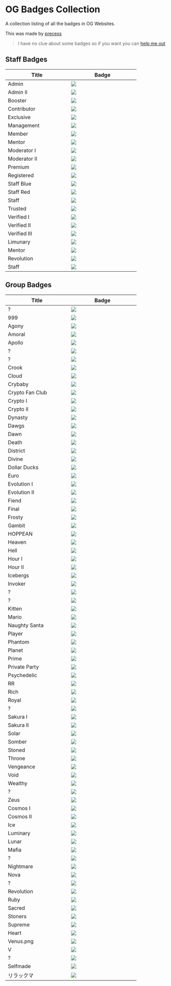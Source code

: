 # OG Badges Collection

A collection listing of all the badges in OG Websites.

This was made by <a href="https://github.com/precess">precess</a>
>I have no clue about some badges so if you want you can <a href="https://github.com/precess/OG-Badges-Collection/discussions/1">help me out</a> 

## Staff Badges

| ㅤㅤㅤㅤㅤTitleㅤㅤㅤㅤㅤ | ㅤㅤㅤㅤㅤBadgeㅤㅤㅤㅤㅤ |
| --- | --- |
Admin | <img  src="/images/Staff/admin.png" href="https://discord.com/assets/498591d63b352256a1bf18061eff9d57.svg"> 
Admin II | <img  src="/images/Staff/admin-2.png" href="https://discord.com/assets/8599b8b3d7917b5e7180e898a835f780.svg">
Booster | <img  src="/images/Staff/booster.gif" href="https://discord.com/assets/e666a84a7a5ea2abbbfa73adf22e627b.svg" >
Contributor | <img  src="/images/Staff/contributor.png" href="https://discord.com/assets/ec8e92568a7c8f19a052ef42f862ff18.svg" >
Exclusive | <img  src="/images/Staff/exclusive.png" href="https://discord.com/assets/efcc751513ec434ea4275ecda4f61136.svg" >
Management | <img  src="/images/Staff/management.png" href="https://discord.com/assets/9f00b18e292e10fc0ae84ff5332e8b0b.svg" >
Member | <img  src="/images/Staff/member.png" href="https://discord.com/assets/48d5bdcffe9e7848067c2e187f1ef951.svg" >
Mentor | <img  src="/images/Staff/mentor.png" href="https://discord.com/assets/34306011e46e87f8ef25f3415d3b99ca.svg" >
Moderator I | <img  src="/images/Staff/moderator-1.png" href="https://discord.com/assets/c981e58b5ea4b7fedd3a643cf0c60564.svg" >
Moderator II | <img  src="/images/Staff/Moderator-3.png" href="https://discord.com/assets/26c7a60fb1654315e0be26107bd47470.svg" >
Premium | <img  src="/images/Staff/premium.png" href="https://discord.com/assets/24d05f3b46a110e538674edbac0db4cd.svg" >
Registered | <img  src="/images/Staff/registered.png" href="https://discord.com/assets/b802e9af134ff492276d94220e36ec5c.svg" >
Staff Blue | <img  src="/images/Staff/staff-blue.png" href="https://discord.com/assets/8353d89b529e13365c415aef08d1d1f4.svg" >
Staff Red | <img  src="/images/Staff/staff-red.png" href="https://discord.com/assets/f599063762165e0d23e8b11b684765a8.svg" >
Staff | <img  src="/images/Staff/staff.png" href="https://discord.com/assets/f599063762165e0d23e8b11b684765a8.svg" > 
Trusted | <img  src="/images/Staff/trusted.png" href="https://discord.com/assets/f599063762165e0d23e8b11b684765a8.svg" > 
Verified I | <img  src="/images/Staff/verified.png" href="https://discord.com/assets/f599063762165e0d23e8b11b684765a8.svg" > 
Verified II | <img  src="/images/Staff/verified-2.png" href="https://discord.com/assets/f599063762165e0d23e8b11b684765a8.svg" > 
Verified III | <img  src="/images/Staff/verified-gg.png" href="https://discord.com/assets/f599063762165e0d23e8b11b684765a8.svg" > 
Limunary | <img  src="/images/Staff/limunary-gg.png" href="https://discord.com/assets/f599063762165e0d23e8b11b684765a8.svg" > 
Mentor | <img  src="/images/Staff/mentor-gg.png" href="https://discord.com/assets/f599063762165e0d23e8b11b684765a8.svg" > 
Revolution | <img  src="/images/Staff/revolution-gg.png" href="https://discord.com/assets/f599063762165e0d23e8b11b684765a8.svg" > 
Staff | <img  src="/images/Staff/staff-gg.png" href="https://discord.com/assets/f599063762165e0d23e8b11b684765a8.svg" > 

## Group Badges

| ㅤㅤㅤㅤㅤTitleㅤㅤㅤㅤㅤ | ㅤㅤㅤㅤㅤBadgeㅤㅤㅤㅤㅤ |
| --- | --- |
? | <img  src="/images/8x2Kw2G.png" href="https://discord.com/assets/f599063762165e0d23e8b11b684765a8.svg" >
999 | <img  src="/images/999.png" href="https://discord.com/assets/f599063762165e0d23e8b11b684765a8.svg" >
Agony | <img  src="/images/Agony.gif" href="https://discord.com/assets/f599063762165e0d23e8b11b684765a8.svg" >
Amoral | <img  src="/images/amoral.png" href="https://discord.com/assets/f599063762165e0d23e8b11b684765a8.svg" >
Apollo | <img  src="/images/Apollo.png" href="https://discord.com/assets/f599063762165e0d23e8b11b684765a8.svg" >
? | <img  src="/images/B5DFsdY.png" href="https://discord.com/assets/f599063762165e0d23e8b11b684765a8.svg" >
? | <img  src="/images/Boosters.gif" href="https://discord.com/assets/f599063762165e0d23e8b11b684765a8.svg" >
Crook | <img  src="/images/CROOK.png" href="https://discord.com/assets/f599063762165e0d23e8b11b684765a8.svg" >
Cloud | <img  src="/images/Cloud.png" href="https://discord.com/assets/f599063762165e0d23e8b11b684765a8.svg" >
Crybaby | <img  src="/images/Crybaby.png" href="https://discord.com/assets/f599063762165e0d23e8b11b684765a8.svg" >
Crypto Fan Club | <img  src="/images/Crypto-Fan-Club.png" href="https://discord.com/assets/f599063762165e0d23e8b11b684765a8.svg" >
Crypto I | <img  src="/images/Eth.png" href="https://discord.com/assets/f599063762165e0d23e8b11b684765a8.svg" >
Crypto II | <img  src="/images/Crypto.png" href="https://discord.com/assets/f599063762165e0d23e8b11b684765a8.svg" >
Dynasty | <img  src="/images/DYNASTY.png" href="https://discord.com/assets/f599063762165e0d23e8b11b684765a8.svg" >
Dawgs | <img  src="/images/Dawgs.gif" href="https://discord.com/assets/f599063762165e0d23e8b11b684765a8.svg" >
Dawn | <img  src="/images/Dawn.gif" href="https://discord.com/assets/f599063762165e0d23e8b11b684765a8.svg" >
Death | <img  src="/images/Death.png" href="https://discord.com/assets/f599063762165e0d23e8b11b684765a8.svg" >
District | <img  src="/images/District.png" href="https://discord.com/assets/f599063762165e0d23e8b11b684765a8.svg" >
Divine | <img  src="/images/Divine.png" href="https://discord.com/assets/f599063762165e0d23e8b11b684765a8.svg" >
Dollar Ducks | <img  src="/images/Dollar-Ducks.gif" href="https://discord.com/assets/f599063762165e0d23e8b11b684765a8.svg" >
Euro | <img  src="/images/Euro.png" href="https://discord.com/assets/f599063762165e0d23e8b11b684765a8.svg" >
Evolution I | <img  src="/images/Evolution.png" href="https://discord.com/assets/f599063762165e0d23e8b11b684765a8.svg" >
Evolution II | <img  src="/images/Evolution-2.png" href="https://discord.com/assets/f599063762165e0d23e8b11b684765a8.svg" >
Fiend | <img  src="/images/Fiend.png" href="https://discord.com/assets/f599063762165e0d23e8b11b684765a8.svg" >
Final | <img  src="/images/Final.png" href="https://discord.com/assets/f599063762165e0d23e8b11b684765a8.svg" >
Frosty | <img  src="/images/Frosty.gif" href="https://discord.com/assets/f599063762165e0d23e8b11b684765a8.svg" >
Gambit | <img  src="/images/Gambit.png" href="https://discord.com/assets/f599063762165e0d23e8b11b684765a8.svg" >
HOPPEAN | <img  src="/images/HOPPEAN.gif" href="https://discord.com/assets/f599063762165e0d23e8b11b684765a8.svg" >
Heaven | <img  src="/images/Heaven.png" href="https://discord.com/assets/f599063762165e0d23e8b11b684765a8.svg" >
Hell | <img  src="/images/Hell.png" href="https://discord.com/assets/f599063762165e0d23e8b11b684765a8.svg" >
Hour I | <img  src="/images/DNH0f1I.gif" href="https://discord.com/assets/f599063762165e0d23e8b11b684765a8.svg" >
Hour II | <img  src="/images/Hour.gif" href="https://discord.com/assets/f599063762165e0d23e8b11b684765a8.svg" >
Icebergs | <img  src="/images/Icebergs.png" href="https://discord.com/assets/f599063762165e0d23e8b11b684765a8.svg" >
Invoker | <img  src="/images/Invoker.png" href="https://discord.com/assets/f599063762165e0d23e8b11b684765a8.svg" >
? | <img  src="/images/JSPaPI7.png" href="https://discord.com/assets/f599063762165e0d23e8b11b684765a8.svg" >
? | <img  src="/images/JWSlawf.png" href="https://discord.com/assets/f599063762165e0d23e8b11b684765a8.svg" >
Kitten | <img  src="/images/Kitten.png" href="https://discord.com/assets/f599063762165e0d23e8b11b684765a8.svg" >
Mario | <img  src="/images/Mario.png" href="https://discord.com/assets/f599063762165e0d23e8b11b684765a8.svg" >
Naughty Santa | <img  src="/images/Naughty-Santa.gif" href="https://discord.com/assets/f599063762165e0d23e8b11b684765a8.svg" >
Player | <img  src="/images/PLAYER.png" href="https://discord.com/assets/f599063762165e0d23e8b11b684765a8.svg" >
Phantom | <img  src="/images/Phantom.png" href="https://discord.com/assets/f599063762165e0d23e8b11b684765a8.svg" >
Planet | <img  src="/images/Planet.png" href="https://discord.com/assets/f599063762165e0d23e8b11b684765a8.svg" >
Prime | <img  src="/images/Prime.png" href="https://discord.com/assets/f599063762165e0d23e8b11b684765a8.svg" >
Private Party | <img  src="/images/Private-Party.png" href="https://discord.com/assets/f599063762165e0d23e8b11b684765a8.svg" >
Psychedelic | <img  src="/images/Psychedelic.gif" href="https://discord.com/assets/f599063762165e0d23e8b11b684765a8.svg" >
RR | <img  src="/images/RR.gif" href="https://discord.com/assets/f599063762165e0d23e8b11b684765a8.svg" >
Rich | <img  src="/images/Rich.png" href="https://discord.com/assets/f599063762165e0d23e8b11b684765a8.svg" >
Royal | <img  src="/images/Royal.png" href="https://discord.com/assets/f599063762165e0d23e8b11b684765a8.svg" >
? | <img  src="/images/SDY2f0Q.png" href="https://discord.com/assets/f599063762165e0d23e8b11b684765a8.svg" >
Sakura I | <img  src="/images/Sakura.png" href="https://discord.com/assets/f599063762165e0d23e8b11b684765a8.svg" >
Sakura II | <img  src="/images/Sakura-2.png" href="https://discord.com/assets/f599063762165e0d23e8b11b684765a8.svg" >
Solar | <img  src="/images/Solar.png" href="https://discord.com/assets/f599063762165e0d23e8b11b684765a8.svg" >
Somber | <img  src="/images/Somber.png" href="https://discord.com/assets/f599063762165e0d23e8b11b684765a8.svg" >
Stoned | <img  src="/images/Stoned.png" href="https://discord.com/assets/f599063762165e0d23e8b11b684765a8.svg" >
Throne | <img  src="/images/Throne.png" href="https://discord.com/assets/f599063762165e0d23e8b11b684765a8.svg" >
Vengeance | <img  src="/images/Vengeance.png" href="https://discord.com/assets/f599063762165e0d23e8b11b684765a8.svg" >
Void | <img  src="/images/Void.png" href="https://discord.com/assets/f599063762165e0d23e8b11b684765a8.svg" >
Wealthy | <img  src="/images/Wealthy.gif" href="https://discord.com/assets/f599063762165e0d23e8b11b684765a8.svg" >
? | <img  src="/images/Xb5pzTW.png" href="https://discord.com/assets/f599063762165e0d23e8b11b684765a8.svg" >
Zeus | <img  src="/images/Zeus.png" href="https://discord.com/assets/f599063762165e0d23e8b11b684765a8.svg" >
Cosmos I | <img  src="/images/cosmos.gif" href="https://discord.com/assets/f599063762165e0d23e8b11b684765a8.svg" >
Cosmos II | <img  src="/images/cosmos-2.gif" href="https://discord.com/assets/f599063762165e0d23e8b11b684765a8.svg" >
Ice | <img  src="/images/ice.gif" href="https://discord.com/assets/f599063762165e0d23e8b11b684765a8.svg" >
Luminary | <img  src="/images/luminary.png" href="https://discord.com/assets/f599063762165e0d23e8b11b684765a8.svg" >
Lunar | <img  src="/images/lunar.gif" href="https://discord.com/assets/f599063762165e0d23e8b11b684765a8.svg" >
Mafia | <img  src="/images/mafia.gif" href="https://discord.com/assets/f599063762165e0d23e8b11b684765a8.svg" >
? | <img  src="/images/melhuhg.gif" href="https://discord.com/assets/f599063762165e0d23e8b11b684765a8.svg" >
Nightmare | <img  src="/images/nightmare.gif" href="https://discord.com/assets/f599063762165e0d23e8b11b684765a8.svg" >
Nova | <img  src="/images/nova.gif" href="https://discord.com/assets/f599063762165e0d23e8b11b684765a8.svg" >
? | <img  src="/images/on6DmRZ.gif" href="https://discord.com/assets/f599063762165e0d23e8b11b684765a8.svg" >
Revolution | <img  src="/images/revolution.png" href="https://discord.com/assets/f599063762165e0d23e8b11b684765a8.svg" >
Ruby | <img  src="/images/ruby.png" href="https://discord.com/assets/f599063762165e0d23e8b11b684765a8.svg" >
Sacred | <img  src="/images/sacred.png" href="https://discord.com/assets/f599063762165e0d23e8b11b684765a8.svg" >
Stoners | <img  src="/images/stoners.gif" href="https://discord.com/assets/f599063762165e0d23e8b11b684765a8.svg" >
Supreme | <img  src="/images/supreme.gif" href="https://discord.com/assets/f599063762165e0d23e8b11b684765a8.svg" >
Heart | <img  src="/images/ub-d.gif" href="https://discord.com/assets/f599063762165e0d23e8b11b684765a8.svg" >
Venus.png | <img  src="/images/venus.png" href="https://discord.com/assets/f599063762165e0d23e8b11b684765a8.svg" >
V | <img  src="/images/V.png" href="https://discord.com/assets/f599063762165e0d23e8b11b684765a8.svg" >
? | <img  src="/images/yinandyang.png" href="https://discord.com/assets/f599063762165e0d23e8b11b684765a8.svg" >
Selfmade | <img  src="/images/SELFMADE.png" href="https://discord.com/assets/f599063762165e0d23e8b11b684765a8.svg" >
リラックマ | <img  src="/images/リラックマ.png" href="https://discord.com/assets/f599063762165e0d23e8b11b684765a8.svg" >
